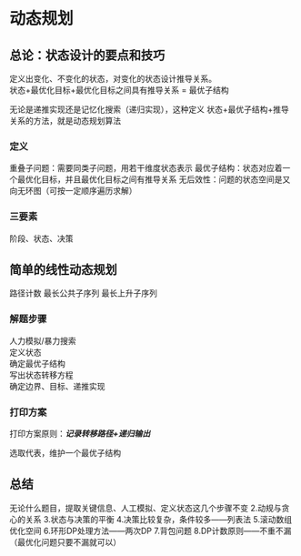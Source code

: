 # 动态规划

## 总论：状态设计的要点和技巧

定义出变化、不变化的状态，对变化的状态设计推导关系。  
状态+最优化目标+最优化目标之间具有推导关系 = 最优子结构

无论是递推实现还是记忆化搜索（递归实现），这种定义 状态+最优子结构+推导关系的方法，就是动态规划算法

### 定义
重叠子问题：需要同类子问题，用若干维度状态表示
最优子结构：状态对应着一个最优化目标，并且最优化目标之间有推导关系
无后效性：问题的状态空间是又向无环图（可按一定顺序遍历求解）

### 三要素
阶段、状态、决策

## 简单的线性动态规划
路径计数
最长公共子序列
最长上升子序列

### 解题步骤
人力模拟/暴力搜索  
定义状态  
确定最优子结构  
写出状态转移方程  
确定边界、目标、递推实现  

### 打印方案
打印方案原则：***记录转移路径+递归输出***

选取代表，维护一个最优子结构

## 总结
无论什么题目，提取关键信息、人工模拟、定义状态这几个步骤不变
2.动规与贪心的关系
3.状态与决策的平衡
4.决策比较复杂，条件较多——列表法
5.滚动数组优化空间
6.环形DP处理方法——两次DP
7.背包问题
8.DP计数原则——不重不漏（最优化问题只要不漏就可以）